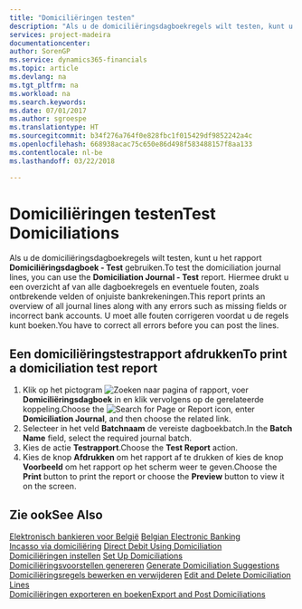 ```yaml
---
title: "Domiciliëringen testen"
description: "Als u de domiciliëringsdagboekregels wilt testen, kunt u het rapport **Domiciliëringsdagboek - Test** gebruiken. Hiermee drukt u een overzicht af van alle dagboekregels en eventuele fouten, zoals ontbrekende velden of onjuiste bankrekeningen."
services: project-madeira
documentationcenter: 
author: SorenGP
ms.service: dynamics365-financials
ms.topic: article
ms.devlang: na
ms.tgt_pltfrm: na
ms.workload: na
ms.search.keywords: 
ms.date: 07/01/2017
ms.author: sgroespe
ms.translationtype: HT
ms.sourcegitcommit: b34f276a764f0e828fbc1f015429df9852242a4c
ms.openlocfilehash: 668938acac75c650e86d498f583488157f8aa133
ms.contentlocale: nl-be
ms.lasthandoff: 03/22/2018

---
```

# <a name="test-domiciliations"></a><span data-ttu-id="53569-104">Domiciliëringen testen</span><span class="sxs-lookup"><span data-stu-id="53569-104">Test Domiciliations</span></span>
<span data-ttu-id="53569-105">Als u de domiciliëringsdagboekregels wilt testen, kunt u het rapport **Domiciliëringsdagboek - Test** gebruiken.</span><span class="sxs-lookup"><span data-stu-id="53569-105">To test the domiciliation journal lines, you can use the **Domiciliation Journal - Test** report.</span></span> <span data-ttu-id="53569-106">Hiermee drukt u een overzicht af van alle dagboekregels en eventuele fouten, zoals ontbrekende velden of onjuiste bankrekeningen.</span><span class="sxs-lookup"><span data-stu-id="53569-106">This report prints an overview of all journal lines along with any errors such as missing fields or incorrect bank accounts.</span></span> <span data-ttu-id="53569-107">U moet alle fouten corrigeren voordat u de regels kunt boeken.</span><span class="sxs-lookup"><span data-stu-id="53569-107">You have to correct all errors before you can post the lines.</span></span>  

## <a name="to-print-a-domiciliation-test-report"></a><span data-ttu-id="53569-108">Een domiciliëringstestrapport afdrukken</span><span class="sxs-lookup"><span data-stu-id="53569-108">To print a domiciliation test report</span></span>  

1.  <span data-ttu-id="53569-109">Klik op het pictogram ![Zoeken naar pagina of rapport](../../media/ui-search/search_small.png "pictogram Zoeken naar pagina of rapport"), voer **Domiciliëringsdagboek** in en klik vervolgens op de gerelateerde koppeling.</span><span class="sxs-lookup"><span data-stu-id="53569-109">Choose the ![Search for Page or Report](../../media/ui-search/search_small.png "Search for Page or Report icon") icon, enter **Domiciliation Journal**, and then choose the related link.</span></span>  
2.  <span data-ttu-id="53569-110">Selecteer in het veld **Batchnaam** de vereiste dagboekbatch.</span><span class="sxs-lookup"><span data-stu-id="53569-110">In the **Batch Name** field, select the required journal batch.</span></span>  
3.  <span data-ttu-id="53569-111">Kies de actie **Testrapport**.</span><span class="sxs-lookup"><span data-stu-id="53569-111">Choose the **Test Report** action.</span></span>  
4.  <span data-ttu-id="53569-112">Kies de knop **Afdrukken** om het rapport af te drukken of kies de knop **Voorbeeld** om het rapport op het scherm weer te geven.</span><span class="sxs-lookup"><span data-stu-id="53569-112">Choose the **Print** button to print the report or choose the **Preview** button to view it on the screen.</span></span>  

## <a name="see-also"></a><span data-ttu-id="53569-113">Zie ook</span><span class="sxs-lookup"><span data-stu-id="53569-113">See Also</span></span>  
 <span data-ttu-id="53569-114">[Elektronisch bankieren voor België](belgian-electronic-banking.md) </span><span class="sxs-lookup"><span data-stu-id="53569-114">[Belgian Electronic Banking](belgian-electronic-banking.md) </span></span>  
 <span data-ttu-id="53569-115">[Incasso via domiciliëring](direct-debit-using-domiciliation.md) </span><span class="sxs-lookup"><span data-stu-id="53569-115">[Direct Debit Using Domiciliation](direct-debit-using-domiciliation.md) </span></span>  
 <span data-ttu-id="53569-116">[Domiciliëringen instellen](how-to-set-up-domiciliations.md) </span><span class="sxs-lookup"><span data-stu-id="53569-116">[Set Up Domiciliations](how-to-set-up-domiciliations.md) </span></span>  
 <span data-ttu-id="53569-117">[Domiciliëringsvoorstellen genereren](how-to-generate-domiciliation-suggestions.md) </span><span class="sxs-lookup"><span data-stu-id="53569-117">[Generate Domiciliation Suggestions](how-to-generate-domiciliation-suggestions.md) </span></span>  
 <span data-ttu-id="53569-118">[Domiciliëringsregels bewerken en verwijderen](how-to-edit-and-delete-domiciliation-lines.md) </span><span class="sxs-lookup"><span data-stu-id="53569-118">[Edit and Delete Domiciliation Lines](how-to-edit-and-delete-domiciliation-lines.md) </span></span>  
 [<span data-ttu-id="53569-119">Domiciliëringen exporteren en boeken</span><span class="sxs-lookup"><span data-stu-id="53569-119">Export and Post Domiciliations</span></span>](how-to-export-and-post-domiciliations.md)

